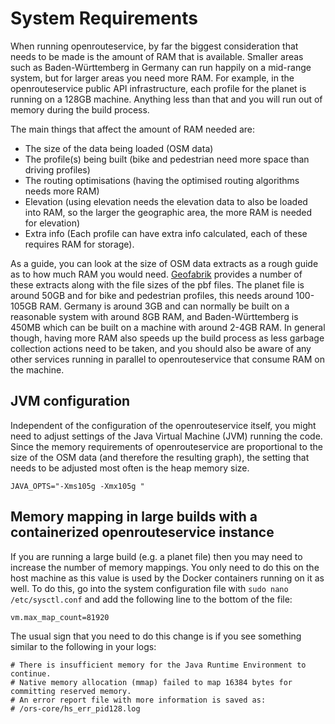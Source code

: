 # System Requirements

When running openrouteservice, by far the biggest consideration that needs to be made is the amount of RAM that is available. Smaller areas such as Baden-Württemberg in Germany can run happily on a mid-range system, but for larger areas you need more RAM. For example, in the openrouteservice public API infrastructure, each profile for the planet is running on a 128GB machine. Anything less than that and you will run out of memory during the build process.

The main things that affect the amount of RAM needed are:
* The size of the data being loaded (OSM data)
* The profile(s) being built (bike and pedestrian need more space than driving profiles)
* The routing optimisations (having the optimised routing algorithms needs more RAM)
* Elevation (using elevation needs the elevation data to also be loaded into RAM, so the larger the geographic area, the more RAM is needed for elevation)
* Extra info (Each profile can have extra info calculated, each of these requires RAM for storage).

As a guide, you can look at the size of OSM data extracts as a rough guide as to how much RAM you would need. [Geofabrik](https://download.geofabrik.de) provides a number of these extracts along with the file sizes of the pbf files. The planet file is around 50GB and for bike and pedestrian profiles, this needs around 100-105GB RAM. Germany is around 3GB and can normally be built on a reasonable system with around 8GB RAM, and Baden-Württemberg is 450MB which can be built on a machine with around 2-4GB RAM. In general though, having more RAM also speeds up the build process as less garbage collection actions need to be taken, and you should also be aware of any other services running in parallel to openrouteservice that consume RAM on the machine.

[//]: # (TODO: @koebi was working on a set of example memory footprint values or something similar? Add here)

## JVM configuration

Independent of the configuration of the openrouteservice itself, you might need to adjust settings of the Java Virtual Machine (JVM) running the code. Since the memory requirements of openrouteservice are proportional to the size of the OSM data (and therefore the resulting graph), the setting that needs to be adjusted most often is the heap memory size.

[//]: # (TODO: elaborate)

```
JAVA_OPTS="-Xms105g -Xmx105g "
```

## Memory mapping in large builds with a containerized openrouteservice instance
If you are running a large build (e.g. a planet file) then you may need to increase the number of memory mappings. You only need to do this on the host machine as this value is used by the Docker containers running on it as well. To do this, go into the system configuration file with `sudo nano /etc/sysctl.conf` and add the following line to the bottom of the file:

```shell
vm.max_map_count=81920
```

The usual sign that you need to do this change is if you see something similar to the following in your logs:

```shell
# There is insufficient memory for the Java Runtime Environment to continue.
# Native memory allocation (mmap) failed to map 16384 bytes for committing reserved memory.
# An error report file with more information is saved as:
# /ors-core/hs_err_pid128.log
```

